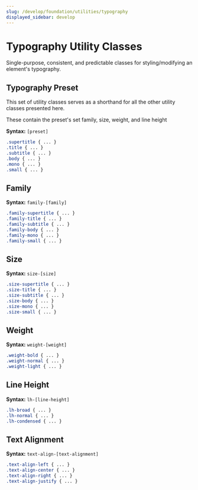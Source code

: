 ```yaml
---
slug: /develop/foundation/utilities/typography
displayed_sidebar: develop
---
```

# Typography Utility Classes
Single-purpose, consistent, and predictable classes for styling/modifying an element's typography.

## Typography Preset
This set of utility classes serves as a shorthand for all the other utility classes presented here.

These contain the preset's set family, size, weight, and line height

**Syntax:** `[preset]`
```scss
.supertitle { ... }
.title { ... }
.subtitle { ... }
.body { ... }
.mono { ... }
.small { ... }
```
## Family
**Syntax:** `family-[family]`
```scss
.family-supertitle { ... }
.family-title { ... }
.family-subtitle { ... }
.family-body { ... }
.family-mono { ... }
.family-small { ... }
```
## Size
**Syntax:** `size-[size]`
```scss
.size-supertitle { ... }
.size-title { ... }
.size-subtitle { ... }
.size-body { ... }
.size-mono { ... }
.size-small { ... }
```
## Weight
**Syntax:** `weight-[weight]`
```scss
.weight-bold { ... }
.weight-normal { ... }
.weight-light { ... }
```
## Line Height
**Syntax:** `lh-[line-height]`
```scss
.lh-broad { ... }
.lh-normal { ... }
.lh-condensed { ... }
```
## Text Alignment
**Syntax:** `text-align-[text-alignment]`
```scss
.text-align-left { ... }
.text-align-center { ... }
.text-align-right { ... }
.text-align-justify { ... }
```